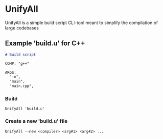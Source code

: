 # UnifyAll
UnifyAll is a simple build script CLI-tool meant to simplify the compilation of large codebases

## Example 'build.u' for C++

```md
# Build script

COMP: "g++"

ARGS:
  "-o",
  "main",
  "main.cpp",
```
### Build

```u
UnifyAll 'build.u'
```
### Create a new 'build.u' file

```u
UnifyAll --new <compiler> <arg#1> <arg#2> ...
```
